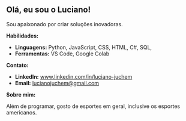 ##  Olá, eu sou o Luciano!

Sou apaixonado por criar soluções inovadoras.

**Habilidades:**

* **Linguagens:** Python, JavaScript, CSS, HTML, C#, SQL,
* **Ferramentas:** VS Code, Google Colab

**Contato:**

* **LinkedIn:** www.linkedin.com/in/luciano-juchem
* **Email:** lucianojuchem@gmail.com

**Sobre mim:**

Além de programar, gosto de esportes em geral, inclusive os esportes americanos.
